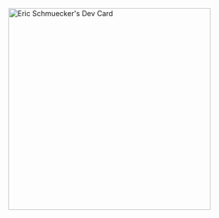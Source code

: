 <a href="https://app.daily.dev/devdaddy"><img src="https://api.daily.dev/devcards/44061904a14943b086fd55b89c5d8378.png?r=pv4" width="400" alt="Eric Schmuecker's Dev Card"/></a>

<!--
**devdaddy/devdaddy** is a ✨ _special_ ✨ repository because its `README.md` (this file) appears on your GitHub profile.

Here are some ideas to get you started:

- 🔭 I’m currently working on ...
- 🌱 I’m currently learning ...
- 👯 I’m looking to collaborate on ...
- 🤔 I’m looking for help with ...
- 💬 Ask me about ...
- 📫 How to reach me: ...
- 😄 Pronouns: ...
- ⚡ Fun fact: ...
-->
